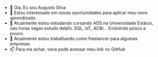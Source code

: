- 👋 Ola, Eu sou Augusto Silva
- 👀 Estou interessado em novas oportunidades para aplicar meu novo aprendizado.
- 🌱 Atualmente estou estudando cursando ADS na Universidade Estácio, nas horas vagas estudo delphi, SQL, IoT, ACBr... Evoluindo pouco a pouco.
- 💞️ Atualmente estou trabalhando como freelancer para algumas empresas.
- 📫 Para me achar, voce pode acessar meu link no GitHub

<!---
Realgusto/Realgusto is a ✨ special ✨ repository because its `README.md` (this file) appears on your GitHub profile.
You can click the Preview link to take a look at your changes.
--->

